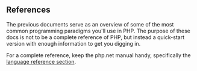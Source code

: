 ## References
The previous documents serve as an overview of some of the most common programming paradigms you'll use in PHP. The purpose of these docs is not to be a complete reference of PHP, but instead a quick-start version with enough information to get you digging in.

For a complete reference, keep the php.net manual handy, specifically the [language reference section](http://www.php.net/manual/en/langref.php).
